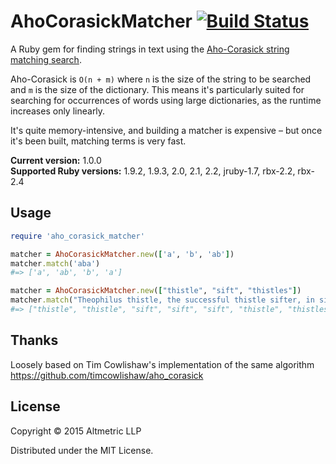 # AhoCorasickMatcher [![Build Status](https://travis-ci.org/altmetric/aho_corasick_matcher.svg?branch=master)](https://travis-ci.org/altmetric/aho_corasick_matcher)

A Ruby gem for finding strings in text using the [Aho-Corasick string matching search](http://citeseerx.ist.psu.edu/viewdoc/download?doi=10.1.1.96.4671&rep=rep1&type=pdf).

Aho-Corasick is `O(n + m)` where `n` is the size of the string to be searched
and `m` is the size of the dictionary. This means it's particularly suited for
searching for occurrences of words using large dictionaries, as the runtime
increases only linearly.

It's quite memory-intensive, and building a matcher is expensive – but once it's
been built, matching terms is very fast.

**Current version:** 1.0.0  
**Supported Ruby versions:** 1.9.2, 1.9.3, 2.0, 2.1, 2.2, jruby-1.7, rbx-2.2, rbx-2.4

## Usage

```ruby
require 'aho_corasick_matcher'

matcher = AhoCorasickMatcher.new(['a', 'b', 'ab'])
matcher.match('aba')
#=> ['a', 'ab', 'b', 'a']

matcher = AhoCorasickMatcher.new(["thistle", "sift", "thistles"])
matcher.match("Theophilus thistle, the successful thistle sifter, in sifting a sieve full of un-sifted thistles, thrust three thousand thistles through the thick of his thumb.")
#=> ["thistle", "thistle", "sift", "sift", "sift", "thistle", "thistles", "thistle", "thistles"]
```

## Thanks

Loosely based on Tim Cowlishaw's implementation of the same algorithm https://github.com/timcowlishaw/aho_corasick

## License

Copyright © 2015 Altmetric LLP

Distributed under the MIT License.
